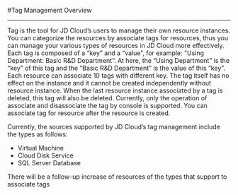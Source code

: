 #Tag Management Overview

------

Tag is the tool for JD Cloud’s users to manage their own resource instances. You can categorize the resources by associate tags for resources, thus you can manage your various types of resources in JD Cloud more effectively.
Each tag is composed of a “key” and a “value”, for example: "Using Department: Basic R&D Department”. At here, the “Using Department” is the “key” of this tag and the “Basic R&D Department” is the value of this “key”.
Each resource can associate 10 tags with different key.
The tag itself has no effect on the instance and it cannot be created independently without resource instance. When the last resource instance associated by a tag is deleted, this tag will also be deleted.
Currently, only the operation of associate and disassociate the tag by console is supported. You can associate tag for resource after the resource is created.

Currently, the sources supported by JD Cloud’s tag management include the types as follows:

 - Virtual Machine
 - Cloud Disk Service
 - SQL Server Database

There will be a follow-up increase of resources of the types that support to associate tags
